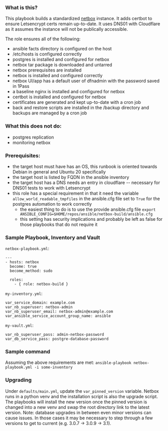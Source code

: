### What is this?
This playbook builds a standardized [netbox](https://docs.netbox.dev) instance.  It adds certbot to ensure Letsencrypt certs remain up-to-date. It uses DNS01 with Cloudflare as it assumes the instance will not be publically accessible.

The role ensures all of the following:
* ansible facts directory is configured on the host
* /etc/hosts is configured correctly
* postgres is installed and configured for netbox
* netbox tar package is downloaded and untarred
* netbox prerequisites are installed
* netbox is installed and configured correctly
* netbox UI/app has a default user of dfnadmin with the password saved in 1Pass
* a baseline nginx is installed and configured for netbox
* certbot is installed and configured for netbox
* certificates are generated and kept up-to-date with a cron job
* back and restore scripts are installed in the /backup directory and backups are managed by a cron job

### What this does not do:
* postgres replication 
* monitoring netbox 

### Prerequisites:
* the target host must have has an OS, this runbook is oriented towards Debian in general and Ubuntu 20 specifically
* the target host is listed by FQDN in the ansible inventory 
* the target host has a DNS needs an entry in cloudflare -- necessary for DNS01 tests to work with Letsencrypt
* this role has a special requirement in that it need the variable `allow_world_readable_tmpfiles` in the ansible.cfg file set to `True` for the postgres automation to work correctly
	+ the easiest thing to do is to use the provide ansible.cfg file `export ANSIBLE_CONFIG=$HOME/repos/ansible/netbox-build/ansible.cfg`
	+ this setting has security implications and probably be left as false for those playbooks that do not require it

### Sample Playbook, Inventory and Vault
`netbox-playbook.yml`:
```
---
- hosts: netbox
  become: true
  become_method: sudo

  roles:
    - { role: netbox-build }
```
`my-inventory.yml`:
```
var_service_domain: example.com
var_nb_superuser: netbox-admin
var_nb_superuser_email: netbox-admin@example.com
var_ansible_service_account_group_name: ansible
```
`my-vault.yml`:
```
var_nb_superuser_pass: admin-netbox-password
var_db_service_pass: postgre-database-password
```
### Sample command
Assuming the above requirements are met: `ansible-playbook netbox-playbook.yml -i some-inventory`

### Upgrading
Under `defaults/main.yml`, update the `var_pinned_version` variable.  Netbox runs in a python venv and the installation script is also the upgrade script.  The playbooks will install the new version once the pinned version is changed into a new venv and swap the root directory link to the latest version.  Note: database upgrades in between even minor versions can cause issues.  In those cases it may be necessary to step through a few versions to get to current (e.g. 3.0.7 -> 3.0.9 -> 3.1).
